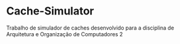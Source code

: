 # Cache-Simulator
Trabalho de simulador de caches desenvolvido para a disciplina de Arquitetura e Organização de Computadores 2
